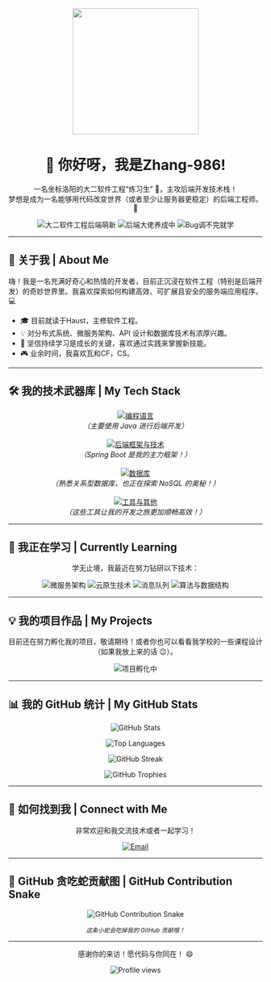 <div align="center">
  <img src="https://media.giphy.com/media/hvRJCLFzcasrR4ia7z/giphy.gif" width="250px" />
  <h1>👋 你好呀，我是Zhang-986!</h1>
  <p>
    一名坐标洛阳的大二软件工程“练习生” 🌱，主攻后端开发技术栈！<br />
    梦想是成为一名能够用代码改变世界（或者至少让服务器更稳定）的后端工程师。🚀
  </p>

  <!-- 个性化小牌子 -->
  <p>
    <img src="https://img.shields.io/badge/身份-大二软件工程后端萌新-brightgreen?style=for-the-badge" alt="大二软件工程后端萌新" />
    <img src="https://img.shields.io/badge/目标-后端大佬养成中-blueviolet?style=for-the-badge" alt="后端大佬养成中" />
    <img src="https://img.shields.io/badge/状态-Bug调不完就学-red?style=for-the-badge" alt="Bug调不完就学" />
  </p>
</div>

---

## 🚀 关于我 | About Me

<p align="left">
  嗨！我是一名充满好奇心和热情的开发者，目前正沉浸在软件工程（特别是后端开发）的奇妙世界里。我喜欢探索如何构建高效、可扩展且安全的服务端应用程序。💻
</p>

<ul>
  <li>🎓 目前就读于Haust，主修软件工程。</li>
  <li>💡 对分布式系统、微服务架构、API 设计和数据库技术有浓厚兴趣。</li>
  <li>🌱 坚信持续学习是成长的关键，喜欢通过实践来掌握新技能。</li>
  <li>🎮 业余时间，我喜欢瓦和CF，CS。</li>
</ul>

---

## 🛠️ 我的技术武器库 | My Tech Stack

<p align="center">
  <!-- 常用编程语言 -->
  <a href="https://skillicons.dev">
    <img src="https://skillicons.dev/icons?i=java&perline=5&theme=light" alt="编程语言"/>
  </a>
  <br/>
  <em>（主要使用 Java 进行后端开发）</em>
  <br/><br/>

  <!-- 后端框架与技术 -->
  <a href="https://skillicons.dev">
    <img src="https://skillicons.dev/icons?i=spring,nodejs&perline=6&theme=light" alt="后端框架与技术"/>
  </a>
  <br/>
  <em>（Spring Boot 是我的主力框架！）</em>
  <br/><br/>

  <!-- 数据库 -->
  <a href="https://skillicons.dev">
    <img src="https://skillicons.dev/icons?i=mysql,redis&perline=4&theme=light" alt="数据库"/>
  </a>
  <br/>
  <em>（熟悉关系型数据库，也正在探索 NoSQL 的奥秘！）</em>
  <br/><br/>

  <!-- 工具与其他 -->
  <a href="https://skillicons.dev">
    <img src="https://skillicons.dev/icons?i=git,github,docker,linux,idea,vscode,postman&perline=8&theme=light" alt="工具与其他"/>
  </a>
  <br/>
  <em>（这些工具让我的开发之旅更加顺畅高效！）</em>
</p>

---

## 🌱 我正在学习 | Currently Learning

<div align="center">
  <p>学无止境，我最近在努力钻研以下技术：</p>
  <p>
    <img src="https://img.shields.io/badge/学习中-微服务架构-orange?style=flat-square" alt="微服务架构" />
    <img src="https://img.shields.io/badge/学习中-云原生技术 (Docker & K8s)-blue?style=flat-square" alt="云原生技术" />
    <img src="https://img.shields.io/badge/学习中-消息队列 (Kafka/RabbitMQ)-green?style=flat-square" alt="消息队列" />
    <img src="https://img.shields.io/badge/学习中-更深入的算法与数据结构-purple?style=flat-square" alt="算法与数据结构" />
  </p>
</div>

---

## 💡 我的项目作品 | My Projects

<div align="center">
  <p>目前还在努力孵化我的项目，敬请期待！或者你也可以看看我学校的一些课程设计（如果我放上来的话 😉）。</p>
  <p>
    <img src="https://img.shields.io/badge/项目状态-孵化中...🐣-yellow?style=for-the-badge" alt="项目孵化中" />
  </p>
  <!-- 
    未来可以这样展示你的项目:
    [![项目1](https://github-readme-stats.vercel.app/api/pin/?username=你的用户名&repo=你的项目名&theme=radical)](https://github.com/你的用户名/你的项目名)
    [![项目2](https://github-readme-stats.vercel.app/api/pin/?username=你的用户名&repo=你的项目名&theme=dracula)](https://github.com/你的用户名/你的项目名)
  -->
</div>

---

## 📊 我的 GitHub 统计 | My GitHub Stats

<div align="center">
  <p>
    <img src="https://github-readme-stats.vercel.app/api?username=Zhang-986&show_icons=true&theme=tokyonight&rank_icon=github&hide_border=true&count_private=true" alt="GitHub Stats" />
  </p>
  <p>
    <img src="https://github-readme-stats.vercel.app/api/top-langs/?username=Zhang-986&layout=compact&theme=tokyonight&hide_border=true&langs_count=8" alt="Top Languages" />
  </p>
  <p>
    <img src="https://streak-stats.demolab.com/?user=Zhang-986&theme=tokyonight&hide_border=true" alt="GitHub Streak" />
  </p>
  <p>
    <img src="https://github-profile-trophy.vercel.app/?username=Zhang-986&theme=tokyonight&no-frame=true&no-bg=true&margin-w=4&margin-h=4" alt="GitHub Trophies" />
  </p>
</div>

---

## 🔗 如何找到我 | Connect with Me

<div align="center">
  <p>非常欢迎和我交流技术或者一起学习！</p>
  <a href="mailto:3225483474@qq.com"><img src="https://img.shields.io/badge/Email-邮箱联系我-D14836?style=for-the-badge&logo=gmail&logoColor=white" alt="Email"></a>
  <!-- 
    如果你有其他社交媒体，可以取消注释并替换链接:
  <a href="https://www.linkedin.com/in/你的领英用户名/" target="_blank"><img src="https://img.shields.io/badge/LinkedIn-关注我的领英-0077B5?style=for-the-badge&logo=linkedin&logoColor=white" alt="LinkedIn"></a>
  <a href="https://space.bilibili.com/你的B站UID" target="_blank"><img src="https://img.shields.io/badge/Bilibili-B站关注我-fb7299?style=for-the-badge&logo=bilibili&logoColor=white" alt="Bilibili"></a>
  <a href="https://www.zhihu.com/people/你的知乎ID" target="_blank"><img src="https://img.shields.io/badge/Zhihu-知乎关注我-0084ff?style=for-the-badge&logo=zhihu&logoColor=white" alt="Zhihu"></a>
  -->
</div>

---

## 🐍 GitHub 贪吃蛇贡献图 | GitHub Contribution Snake

<div align="center">
  <img src="https://raw.githubusercontent.com/Zhang-986/output/github-contribution-grid-snake.svg" alt="GitHub Contribution Snake" />
  <p><em><small>这条小蛇会吃掉我的 GitHub 贡献哦！</small></em></p>
</div>

---

<div align="center">
  <p>感谢你的来访！愿代码与你同在！ 😄</p>
  <img src="https://komarev.com/ghpvc/?username=Zhang-986&label=Profile%20views&color=blueviolet&style=flat-square" alt="Profile views" />
</div>

